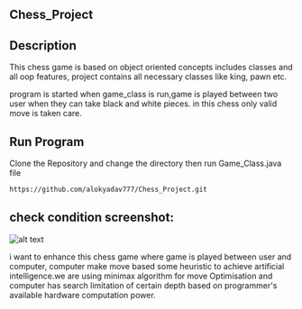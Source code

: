 ## Chess_Project

## Description

This chess game is based on object oriented concepts includes classes and all oop features,
project contains all necessary classes like king, pawn etc.

program is started when game_class is run,game is played between two user when they can take black and white pieces. in this chess only valid move is taken care.

## Run Program

Clone the Repository and change the directory then run Game_Class.java file

``` bash
https://github.com/alokyadav777/Chess_Project.git
```


## check condition screenshot:

![alt text](https://i.imgur.com/ztkmfNw.png)


i want to enhance this chess game where game is played between user and computer, computer make
move based some heuristic to achieve artificial intelligence.we are using minimax algorithm for 
move Optimisation and computer has search limitation of certain depth based on programmer's available
hardware computation power.

